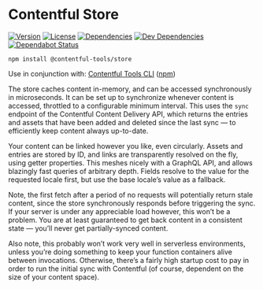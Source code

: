 # Contentful Store

[![Version](https://badgen.net/npm/v/@contentful-tools/store)](https://npmjs.org/package/@contentful-tools/store)
[![License](https://badgen.net/github/license/insidelabs/contentful-tools)](https://github.com/insidelabs/contentful-tools/blob/master/packages/store/LICENSE)
[![Dependencies](https://badgen.net/david/dep/insidelabs/contentful-tools/packages/store)](https://david-dm.org/insidelabs/contentful-tools?path=packages/store)
[![Dev Dependencies](https://badgen.net/david/dev/insidelabs/contentful-tools/packages/store)](https://david-dm.org/insidelabs/contentful-tools?path=packages/store)
[![Dependabot Status](https://badgen.net/dependabot/insidelabs/contentful-tools?icon=dependabot)](https://dependabot.com)

`npm install @contentful-tools/store`

Use in conjunction with:
[Contentful Tools CLI](https://github.com/insidelabs/contentful-tools/tree/master/packages/cli#readme)
([npm](https://www.npmjs.com/package/@contentful-tools/cli))

The store caches content in-memory, and can be accessed synchronously in microseconds. It
can be set up to synchronize whenever content is accessed, throttled to a configurable minimum
interval. This uses the `sync` endpoint of the Contentful Content Delivery API, which returns the
entries and assets that have been added and deleted since the last sync — to efficiently keep
content always up-to-date.

Your content can be linked however you like, even circularly. Assets and entries are stored by ID,
and links are transparently resolved on the fly, using getter properties. This meshes nicely with a
GraphQL API, and allows blazingly fast queries of arbitrary depth. Fields resolve to the value for
the requested locale first, but use the base locale’s value as a fallback.

Note, the first fetch after a period of no requests will potentially return stale content, since the
store synchronously responds before triggering the sync. If your server is under any appreciable
load however, this won’t be a problem. You are at least guaranteed to get back content in a
consistent state — you’ll never get partially-synced content.

Also note, this probably won’t work very well in serverless environments, unless you’re doing
something to keep your function containers alive between invocations. Otherwise, there’s a fairly
high startup cost to pay in order to run the initial sync with Contentful (of course, dependent on
the size of your content space).
